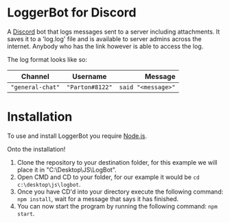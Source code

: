 # LoggerBot for Discord

A [Discord](https://discordapp.com/) bot that logs messages sent to a server including attachments.
It saves it to a 'log.log' file and is available to server admins across the internet.
Anybody who has the link however is able to access the log.



The log format looks like so:

| Channel         | Username      | Message                               |
| --------------- |:-------------:| -------------------------------------:|
| `"general-chat"`  | `"Parton#8122"` | `said "<message>"`                      |


# Installation 

To use and install LoggerBot you require [Node.js](https://nodejs.org/en/download/).

Onto the installation!

1. Clone the repository to your destination folder, for this example we will place it in "C:\Desktop\JS\LogBot".
2. Open CMD and CD to your folder, for our example it would be `cd c:\desktop\js\logbot`.
3. Once you have CD'd into your directory execute the following command: `npm install`, wait for a message that says it has finished.
4. You can now start the program by running the following command: `npm start`.



